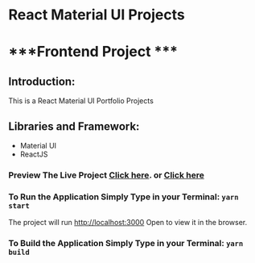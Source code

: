 # React Material UI Projects 
# ***Frontend Project ***


## Introduction:
This is a React Material UI Portfolio Projects

## Libraries and Framework:
* Material UI
* ReactJS

### Preview The Live Project [Click here](https://dev-shohan.netlify.app/). or [Click here](https://abdulkader.ninja/)





### To Run the Application Simply Type in your Terminal: `yarn start`
The project will run [http://localhost:3000](http://localhost:3000)
Open  to view it in the browser.

### To Build the Application Simply Type in your Terminal: `yarn build`


